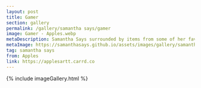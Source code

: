```yaml
---
layout: post
title: Gamer
section: gallery
permalink: /gallery/samantha says/gamer
image: Gamer - Apples.webp
metaDescription: Samantha Says surrounded by items from some of her favourite games. Commissioned from Apples.
metaImage: https://samanthasays.github.io/assets/images/gallery/samantha says/Gamer - Apples.webp
tag: samantha says
from: Apples
link: https://applesartt.carrd.co
---
```

{% include imageGallery.html %}